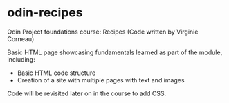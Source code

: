 # odin-recipes
Odin Project foundations course: Recipes
(Code written by Virginie Corneau)

Basic HTML page showcasing fundamentals learned as part of the module, including:
- Basic HTML code structure
- Creation of a site with multiple pages with text and images

Code will be revisited later on in the course to add CSS.
